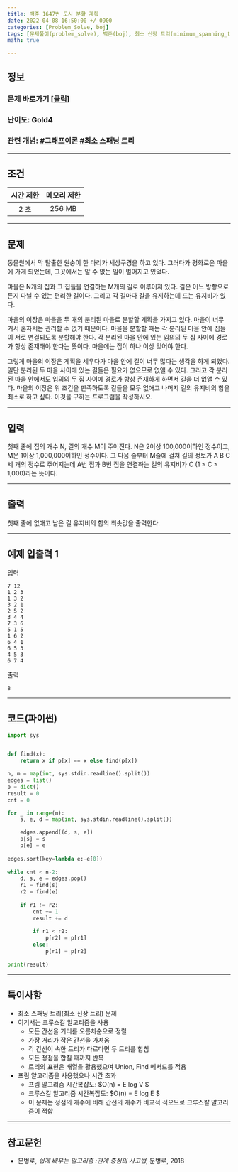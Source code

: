 ```yaml
---
title: 백준 1647번 도시 분할 계획
date: 2022-04-08 16:50:00 +/-0900
categories: [Problem_Solve, boj]
tags: [문제풀이(problem_solve), 백준(boj), 최소 신장 트리(minimum_spanning_tree)]
math: true

---
```

## 정보
### 문제 바로가기 [[클릭](https://www.acmicpc.net/problem/1647)]
### 난이도: Gold4
### 관련 개념: [#그래프이론](https://www.acmicpc.net/problemset?sort=ac_desc&algo=7) [#최소 스패닝 트리](https://www.acmicpc.net/problemset?sort=ac_desc&algo=49)

---
## 조건

시간 제한|메모리 제한
:---:|:---:
2 초|256 MB

---
## 문제
동물원에서 막 탈출한 원숭이 한 마리가 세상구경을 하고 있다. 그러다가 평화로운 마을에 가게 되었는데, 그곳에서는 알 수 없는 일이 벌어지고 있었다.

마을은 N개의 집과 그 집들을 연결하는 M개의 길로 이루어져 있다. 길은 어느 방향으로든지 다닐 수 있는 편리한 길이다. 그리고 각 길마다 길을 유지하는데 드는 유지비가 있다.

마을의 이장은 마을을 두 개의 분리된 마을로 분할할 계획을 가지고 있다. 마을이 너무 커서 혼자서는 관리할 수 없기 때문이다. 마을을 분할할 때는 각 분리된 마을 안에 집들이 서로 연결되도록 분할해야 한다. 각 분리된 마을 안에 있는 임의의 두 집 사이에 경로가 항상 존재해야 한다는 뜻이다. 마을에는 집이 하나 이상 있어야 한다.

그렇게 마을의 이장은 계획을 세우다가 마을 안에 길이 너무 많다는 생각을 하게 되었다. 일단 분리된 두 마을 사이에 있는 길들은 필요가 없으므로 없앨 수 있다. 그리고 각 분리된 마을 안에서도 임의의 두 집 사이에 경로가 항상 존재하게 하면서 길을 더 없앨 수 있다. 마을의 이장은 위 조건을 만족하도록 길들을 모두 없애고 나머지 길의 유지비의 합을 최소로 하고 싶다. 이것을 구하는 프로그램을 작성하시오.

---
## 입력
첫째 줄에 집의 개수 N, 길의 개수 M이 주어진다. N은 2이상 100,000이하인 정수이고, M은 1이상 1,000,000이하인 정수이다. 그 다음 줄부터 M줄에 걸쳐 길의 정보가 A B C 세 개의 정수로 주어지는데 A번 집과 B번 집을 연결하는 길의 유지비가 C (1 ≤ C ≤ 1,000)라는 뜻이다.

---
## 출력
첫째 줄에 없애고 남은 길 유지비의 합의 최솟값을 출력한다.

---
## 예제 입출력 1
입력
```
7 12
1 2 3
1 3 2
3 2 1
2 5 2
3 4 4
7 3 6
5 1 5
1 6 2
6 4 1
6 5 3
4 5 3
6 7 4
```

출력
```
8
```

---
## 코드(파이썬)
```python
import sys


def find(x):
    return x if p[x] == x else find(p[x])

n, m = map(int, sys.stdin.readline().split())
edges = list()
p = dict()
result = 0
cnt = 0

for _ in range(m):
    s, e, d = map(int, sys.stdin.readline().split())

    edges.append((d, s, e))
    p[s] = s
    p[e] = e
    
edges.sort(key=lambda e:-e[0])
    
while cnt < n-2:
    d, s, e = edges.pop()
    r1 = find(s)
    r2 = find(e)        
    
    if r1 != r2:
        cnt += 1
        result += d
        
        if r1 < r2:
            p[r2] = p[r1]
        else:
            p[r1] = p[r2]
            
print(result)

```

---
## 특이사항
- 최소 스패닝 트리(최소 신장 트리) 문제
- 여기서는 크루스칼 알고리즘을 사용
  - 모든 간선을 거리를 오름차순으로 정렬
  - 가장 거리가 작은 간선을 가져옴
  - 각 간선이 속한 트리가 다르다면 두 트리를 합침
  - 모든 정점을 합칠 때까지 반복
  - 트리의 표현은 배열을 활용했으며 Union, Find 메서드를 적용
- 프림 알고리즘을 사용했으나 시간 초과
  - 프림 알고리즘 시간복잡도: $O(n) = E log V $
  - 크루스칼 알고리즘 시간복잡도: $O(n) = E log E $ 
  - 이 문제는 정점의 개수에 비해 간선의 개수가 비교적 적으므로 크루스칼 알고리즘이 적합

---
## 참고문헌
- 문병로, *쉽게 배우는 알고리즘 :관계 중심의 사고법*, 문병로, 2018
